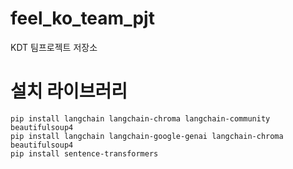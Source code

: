 # feel_ko_team_pjt
KDT 팀프로젝트 저장소

# 설치 라이브러리
```
pip install langchain langchain-chroma langchain-community beautifulsoup4
pip install langchain langchain-google-genai langchain-chroma beautifulsoup4
pip install sentence-transformers
```
